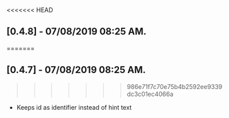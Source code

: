 <<<<<<< HEAD
## [0.4.8] - 07/08/2019 08:25 AM.
=======
## [0.4.7] - 07/08/2019 08:25 AM.
>>>>>>> 986e71f7c70e75b4b2592ee9339dc3c01ec4066a

* Keeps id as identifier instead of hint text
